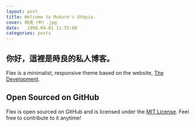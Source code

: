 ```yaml
---
layout: post
title: Welcome to Mukuro's Utopia.
cover: 時良（中）.jpg
date:   1998.04.01 11:55:00
categories: posts
---
```


## 你好，這裡是時良的私人博客。

Flex is a minimalist, responsive theme based on the website, [The Development](http://thedevelopment.co).

## Open Sourced on GitHub

Flex is open sourced on GitHub and is licensed under the [MIT License](http://opensource.org/licenses/MIT). Feel free to contribute to it anytime!
